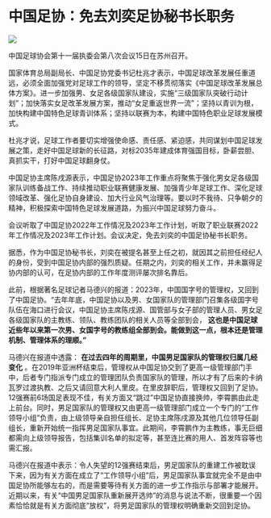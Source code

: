 # 中国足协：免去刘奕足协秘书长职务

![](https://inews.gtimg.com/news_bt/OVeuhQ91RLTmx_cK4iYXVpMQLR0VCJzWGpLfslJoaaWeMAA/1000)

中国足球协会第十一届执委会第八次会议15日在苏州召开。

国家体育总局副局长、中国足协党委书记杜兆才表示，中国足球改革发展任重道远，必须全面加强党对足球工作的领导，坚定不移贯彻落实《中国足球改革发展总体方案》。进一步加强男、女足各级国家队建设，实施“三级国家队突破行动计划”；加快落实女足改革发展方案，推动“女足重返世界一流”；坚持以青训为根，加快构建中国特色足球青训体系；坚持以联赛为本，构建中国特色职业足球发展模式。

杜兆才说，足球工作者要切实增强使命感、责任感、紧迫感，共同谋划中国足球发展之策，走好中国足球新的长征路，对标2035年建成体育强国目标，卧薪尝胆、真抓实干，打好中国足球翻身仗。

中国足协主席陈戌源表示，中国足协2023年工作重点将聚焦于强化男女足各级国家队训练备战工作、持续推动职业联赛健康发展、加强青少年足球工作、深化足球领域改革、强化足协自身建设、加大行业风气治理等。要以时不我待、只争朝夕的精神，积极探索中国特色足球发展道路，为振兴中国足球努力奋斗。

会议听取了中国足协2022年工作情况及2023年工作计划，听取了职业联赛2022年工作情况及2023年工作计划。会议决定，免去刘奕的中国足协秘书长职务。

据悉，作为中国足协秘书长，刘奕在被提名甚至上任之初，就因其之前担任经纪人的身份，受到中国足协内部的强烈质疑。任期之内，刘奕的相关工作，并未赢得足协内部的认可，在足协内部的工作年度测评屡次排名靠后。

此前，根据著名足球记者马德兴的报道：2023年，中国国字号的管理权，又回到了中国足协。“去年年底，中国足协以及男、女国家队的管理部门召集各级国字号队伍在海口进行会议，中国足协主席陈戌源、国管部与女子部的管理人员、男女足各级国家队的主教练、领队、教练团队的相关人员等全部到会，
**这也是中国足球近些年以来第一次男、女国字号的教练组全部到会。能做到这一点，根本还是管理机制、管理体系的理顺。”**

马德兴在报道中透露： **在过去四年的周期里，中国男足国家队的管理权归属几经变化**
。在2019年亚洲杯结束后，管理权从中国足协交到了更高一级管理部门手中，后者专门指派专门成立的管理团队负责国家队的管理，所以才有了后来的卡纳瓦罗过渡执教、之后又请回意大利人里皮。在里皮辞职后，管理权又回到了足协。12强赛前6场国足表现不佳，有关方面又“跳过”中国足协直接换帅，李霄鹏由此走上前台。同时，男足国家队的管理权又由更高一级管理部门成立一个专门的“工作领导小组”负责，由上级领导亲自担任组长、足协主席陈戌源及其他几位领导任副组长，重新开始统一指挥男足国家队事宜。此期间，李霄鹏作为主教练，事无巨细都需向上级领导报告，包括集训名单的拟定等，甚至连比赛的用人、首发阵容等也需汇报。

马德兴在报道中表示：令人失望的12强赛结束后，男足国家队的重建工作被耽误下来，因为有关方面在成立了“工作领导小组”后，男足国家队事宜就完全不是由中国足协所能够左右的，而是需要等待有关方面的进一步工作指示与部署才能展开。近期以来，有关“中国男足国家队重新展开选帅”的消息与说法不断，很重要一个因素恰恰就是有关方面彻底“放权”，将男足国家队的管理权明确重新交回到足协。

